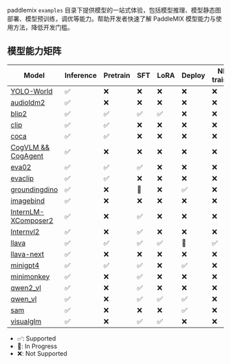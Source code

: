 
paddlemix `examples` 目录下提供模型的一站式体验，包括模型推理、模型静态图部署、模型预训练，调优等能力。帮助开发者快速了解 PaddleMIX 模型能力与使用方法，降低开发门槛。


## 模型能力矩阵

| Model | Inference |Pretrain | SFT | LoRA | Deploy | NPU training |
| --- | --- | --- | --- | --- | --- | --- | 
| [YOLO-World](./YOLO-World/) | ✅  | ❌  | ❌  | ❌  | ❌ | ❌ |
| [audioldm2](./audioldm2/) | ✅ | ❌ | ❌ | ❌ | ❌ | ❌ |
| [blip2](./blip2/) | ✅  | ✅ | ✅  | ✅ |  ❌ | ❌ |
| [clip](./clip) | ✅  | ✅ | ❌ | ❌ | ❌ | ❌ |
| [coca](./coca/) |  ✅  | ✅ | ❌ | ❌ | ❌ | ❌ |
| [CogVLM && CogAgent](./cogvlm/) | ✅ | ❌ | ❌ | ❌ | ❌ | ❌ |
| [eva02](./eva02/)|    ✅  |  ✅  |  ✅  |  ❌   | ❌   | ❌ |
| [evaclip](./evaclip/) | ✅ | ✅ | ❌ | ❌ |  ❌ | ❌ |
| [groundingdino](./groundingdino/) | ✅ | ❌  | 🚧   | ❌  | ✅  | ❌ |
| [imagebind](./imagebind/) |   ✅  |  ❌   |  ❌  | ❌ | ❌ | ❌ |
| [InternLM-XComposer2](./internlm_xcomposer2/) | ✅ | ❌ | ✅ | ❌ | ❌ | ❌ |
| [Internvl2](./internvl2/) | ✅ | ❌ | ✅ | ❌ | ❌ | ❌ |
| [llava](./llava/) | ✅  | ✅  | ✅  | ✅  | 🚧  | ✅ |
| [llava-next](./llava_next_interleave/) | ✅ | ❌ | ❌ | ❌ | ❌ | ❌ |
| [minigpt4](./minigpt4) | ✅ | ✅ | ✅   |  ❌  | ✅  | ❌ |
| [minimonkey](./minimonkey/) | ✅ | ❌ | ✅ | ❌ | ❌ | ❌ |
| [qwen2_vl](./qwen2_vl/) | ✅ | ❌ | ✅ | ❌ | ❌ | ❌ |
| [qwen_vl](./qwen_vl/) | ✅  | ❌  | ✅  | ✅  | ✅  | ❌ |
| [sam](./sam/) | ✅ | ❌ | ❌ | ❌ | ✅  | ❌ |
| [visualglm](./visualglm/) | ✅ | ❌ | ✅ | ✅ | ❌ | ❌ |










* ✅: Supported
* 🚧: In Progress
* ❌: Not Supported
